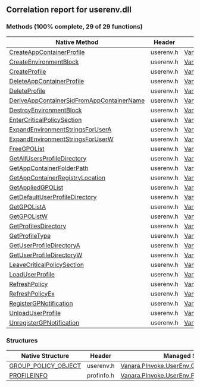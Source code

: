 ## Correlation report for userenv.dll  
### Methods (100% complete, 29 of 29 functions)  
Native Method | Header | Managed Method  
--- | --- | ---  
[CreateAppContainerProfile](https://www.google.com/search?num=5&q=CreateAppContainerProfile+site%3Adocs.microsoft.com) | userenv.h | [Vanara.PInvoke.UserEnv.CreateAppContainerProfile](https://github.com/dahall/Vanara/search?l=C%23&q=CreateAppContainerProfile)  
[CreateEnvironmentBlock](https://www.google.com/search?num=5&q=CreateEnvironmentBlock+site%3Adocs.microsoft.com) | userenv.h | [Vanara.PInvoke.UserEnv.CreateEnvironmentBlock](https://github.com/dahall/Vanara/search?l=C%23&q=CreateEnvironmentBlock)  
[CreateProfile](https://www.google.com/search?num=5&q=CreateProfile+site%3Adocs.microsoft.com) | userenv.h | [Vanara.PInvoke.UserEnv.CreateProfile](https://github.com/dahall/Vanara/search?l=C%23&q=CreateProfile)  
[DeleteAppContainerProfile](https://www.google.com/search?num=5&q=DeleteAppContainerProfile+site%3Adocs.microsoft.com) | userenv.h | [Vanara.PInvoke.UserEnv.DeleteAppContainerProfile](https://github.com/dahall/Vanara/search?l=C%23&q=DeleteAppContainerProfile)  
[DeleteProfile](https://www.google.com/search?num=5&q=DeleteProfileA+site%3Adocs.microsoft.com) | userenv.h | [Vanara.PInvoke.UserEnv.DeleteProfile](https://github.com/dahall/Vanara/search?l=C%23&q=DeleteProfile)  
[DeriveAppContainerSidFromAppContainerName](https://www.google.com/search?num=5&q=DeriveAppContainerSidFromAppContainerName+site%3Adocs.microsoft.com) | userenv.h | [Vanara.PInvoke.UserEnv.DeriveAppContainerSidFromAppContainerName](https://github.com/dahall/Vanara/search?l=C%23&q=DeriveAppContainerSidFromAppContainerName)  
[DestroyEnvironmentBlock](https://www.google.com/search?num=5&q=DestroyEnvironmentBlock+site%3Adocs.microsoft.com) | userenv.h | [Vanara.PInvoke.UserEnv.DestroyEnvironmentBlock](https://github.com/dahall/Vanara/search?l=C%23&q=DestroyEnvironmentBlock)  
[EnterCriticalPolicySection](https://www.google.com/search?num=5&q=EnterCriticalPolicySection+site%3Adocs.microsoft.com) | userenv.h | [Vanara.PInvoke.UserEnv.EnterCriticalPolicySection](https://github.com/dahall/Vanara/search?l=C%23&q=EnterCriticalPolicySection)  
[ExpandEnvironmentStringsForUserA](https://www.google.com/search?num=5&q=ExpandEnvironmentStringsForUserA+site%3Adocs.microsoft.com) | userenv.h | [Vanara.PInvoke.UserEnv.ExpandEnvironmentStringsForUser](https://github.com/dahall/Vanara/search?l=C%23&q=ExpandEnvironmentStringsForUser)  
[ExpandEnvironmentStringsForUserW](https://www.google.com/search?num=5&q=ExpandEnvironmentStringsForUserW+site%3Adocs.microsoft.com) | userenv.h | [Vanara.PInvoke.UserEnv.ExpandEnvironmentStringsForUser](https://github.com/dahall/Vanara/search?l=C%23&q=ExpandEnvironmentStringsForUser)  
[FreeGPOList](https://www.google.com/search?num=5&q=FreeGPOListA+site%3Adocs.microsoft.com) | userenv.h | [Vanara.PInvoke.UserEnv.FreeGPOList](https://github.com/dahall/Vanara/search?l=C%23&q=FreeGPOList)  
[GetAllUsersProfileDirectory](https://www.google.com/search?num=5&q=GetAllUsersProfileDirectoryA+site%3Adocs.microsoft.com) | userenv.h | [Vanara.PInvoke.UserEnv.GetAllUsersProfileDirectory](https://github.com/dahall/Vanara/search?l=C%23&q=GetAllUsersProfileDirectory)  
[GetAppContainerFolderPath](https://www.google.com/search?num=5&q=GetAppContainerFolderPath+site%3Adocs.microsoft.com) | userenv.h | [Vanara.PInvoke.UserEnv.GetAppContainerFolderPath](https://github.com/dahall/Vanara/search?l=C%23&q=GetAppContainerFolderPath)  
[GetAppContainerRegistryLocation](https://www.google.com/search?num=5&q=GetAppContainerRegistryLocation+site%3Adocs.microsoft.com) | userenv.h | [Vanara.PInvoke.UserEnv.GetAppContainerRegistryLocation](https://github.com/dahall/Vanara/search?l=C%23&q=GetAppContainerRegistryLocation)  
[GetAppliedGPOList](https://www.google.com/search?num=5&q=GetAppliedGPOListA+site%3Adocs.microsoft.com) | userenv.h | [Vanara.PInvoke.UserEnv.GetAppliedGPOList](https://github.com/dahall/Vanara/search?l=C%23&q=GetAppliedGPOList)  
[GetDefaultUserProfileDirectory](https://www.google.com/search?num=5&q=GetDefaultUserProfileDirectoryA+site%3Adocs.microsoft.com) | userenv.h | [Vanara.PInvoke.UserEnv.GetDefaultUserProfileDirectory](https://github.com/dahall/Vanara/search?l=C%23&q=GetDefaultUserProfileDirectory)  
[GetGPOListA](https://www.google.com/search?num=5&q=GetGPOListA+site%3Adocs.microsoft.com) | userenv.h | [Vanara.PInvoke.UserEnv.GetGPOList](https://github.com/dahall/Vanara/search?l=C%23&q=GetGPOList)  
[GetGPOListW](https://www.google.com/search?num=5&q=GetGPOListW+site%3Adocs.microsoft.com) | userenv.h | [Vanara.PInvoke.UserEnv.GetGPOList](https://github.com/dahall/Vanara/search?l=C%23&q=GetGPOList)  
[GetProfilesDirectory](https://www.google.com/search?num=5&q=GetProfilesDirectoryA+site%3Adocs.microsoft.com) | userenv.h | [Vanara.PInvoke.UserEnv.GetProfilesDirectory](https://github.com/dahall/Vanara/search?l=C%23&q=GetProfilesDirectory)  
[GetProfileType](https://www.google.com/search?num=5&q=GetProfileType+site%3Adocs.microsoft.com) | userenv.h | [Vanara.PInvoke.UserEnv.GetProfileType](https://github.com/dahall/Vanara/search?l=C%23&q=GetProfileType)  
[GetUserProfileDirectoryA](https://www.google.com/search?num=5&q=GetUserProfileDirectoryA+site%3Adocs.microsoft.com) | userenv.h | [Vanara.PInvoke.UserEnv.GetUserProfileDirectory](https://github.com/dahall/Vanara/search?l=C%23&q=GetUserProfileDirectory)  
[GetUserProfileDirectoryW](https://www.google.com/search?num=5&q=GetUserProfileDirectoryW+site%3Adocs.microsoft.com) | userenv.h | [Vanara.PInvoke.UserEnv.GetUserProfileDirectory](https://github.com/dahall/Vanara/search?l=C%23&q=GetUserProfileDirectory)  
[LeaveCriticalPolicySection](https://www.google.com/search?num=5&q=LeaveCriticalPolicySection+site%3Adocs.microsoft.com) | userenv.h | [Vanara.PInvoke.UserEnv.LeaveCriticalPolicySection](https://github.com/dahall/Vanara/search?l=C%23&q=LeaveCriticalPolicySection)  
[LoadUserProfile](https://www.google.com/search?num=5&q=LoadUserProfileA+site%3Adocs.microsoft.com) | userenv.h | [Vanara.PInvoke.UserEnv.LoadUserProfile](https://github.com/dahall/Vanara/search?l=C%23&q=LoadUserProfile)  
[RefreshPolicy](https://www.google.com/search?num=5&q=RefreshPolicy+site%3Adocs.microsoft.com) | userenv.h | [Vanara.PInvoke.UserEnv.RefreshPolicy](https://github.com/dahall/Vanara/search?l=C%23&q=RefreshPolicy)  
[RefreshPolicyEx](https://www.google.com/search?num=5&q=RefreshPolicyEx+site%3Adocs.microsoft.com) | userenv.h | [Vanara.PInvoke.UserEnv.RefreshPolicyEx](https://github.com/dahall/Vanara/search?l=C%23&q=RefreshPolicyEx)  
[RegisterGPNotification](https://www.google.com/search?num=5&q=RegisterGPNotification+site%3Adocs.microsoft.com) | userenv.h | [Vanara.PInvoke.UserEnv.RegisterGPNotification](https://github.com/dahall/Vanara/search?l=C%23&q=RegisterGPNotification)  
[UnloadUserProfile](https://www.google.com/search?num=5&q=UnloadUserProfile+site%3Adocs.microsoft.com) | userenv.h | [Vanara.PInvoke.UserEnv.UnloadUserProfile](https://github.com/dahall/Vanara/search?l=C%23&q=UnloadUserProfile)  
[UnregisterGPNotification](https://www.google.com/search?num=5&q=UnregisterGPNotification+site%3Adocs.microsoft.com) | userenv.h | [Vanara.PInvoke.UserEnv.UnregisterGPNotification](https://github.com/dahall/Vanara/search?l=C%23&q=UnregisterGPNotification)  
### Structures  
Native Structure | Header | Managed Structure  
--- | --- | ---  
[GROUP_POLICY_OBJECT](https://www.google.com/search?num=5&q=GROUP_POLICY_OBJECT+site%3Adocs.microsoft.com) | userenv.h | [Vanara.PInvoke.UserEnv.GROUP_POLICY_OBJECT](https://github.com/dahall/Vanara/search?l=C%23&q=GROUP_POLICY_OBJECT)  
[PROFILEINFO](https://www.google.com/search?num=5&q=PROFILEINFO+site%3Adocs.microsoft.com) | profinfo.h | [Vanara.PInvoke.UserEnv.PROFILEINFO](https://github.com/dahall/Vanara/search?l=C%23&q=PROFILEINFO)  
